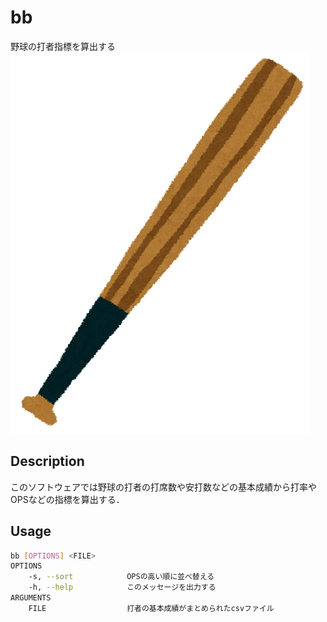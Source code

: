 # bb
野球の打者指標を算出する
![baseball_logo](sport_baseball_bat.png)

## Description
このソフトウェアでは野球の打者の打席数や安打数などの基本成績から打率やOPSなどの指標を算出する．

## Usage

```sh
bb [OPTIONS] <FILE>
OPTIONS
    -s, --sort            OPSの高い順に並べ替える
    -h, --help            このメッセージを出力する
ARGUMENTS
    FILE                  打者の基本成績がまとめられたcsvファイル
```
